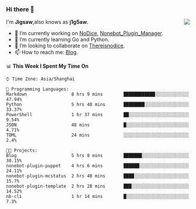 ### Hi there 👋

<a href="#">
  <img align="right" src="https://github-readme-stats.vercel.app/api?username=Jigsaw111&count_private=true&show_icons=true&title_color=80070B&text_color=B3B3B3&bg_color=212121&icon_color=80070B" />
</a>

I'm **Jigsaw**,also knows as **j1g5aw**.

- 🔭 I’m currently working on [NoDice](https://github.com/thereisnodice/nodice2), [Nonebot_Plugin_Manager](https://github.com/Jigsaw111/nonebot_plugin_manager).
- 🌱 I’m currently learning Go and Python.
- 👯 I’m looking to collaborate on [Thereisnodice](https://github.com/thereisnodice).
- 📫 How to reach me: [Blog](https://blog.maddestroyer.xyz/).

<!--START_SECTION:waka-->
📊 **This Week I Spent My Time On** 

```text
⌚︎ Time Zone: Asia/Shanghai

💬 Programming Languages: 
Markdown                 8 hrs 9 mins        ████████████░░░░░░░░░░░░░   47.94% 
Python                   5 hrs 40 mins       ████████░░░░░░░░░░░░░░░░░   33.37% 
PowerShell               1 hr 37 mins        ██░░░░░░░░░░░░░░░░░░░░░░░   9.54% 
JSON                     48 mins             █░░░░░░░░░░░░░░░░░░░░░░░░   4.71% 
TOML                     24 mins             ░░░░░░░░░░░░░░░░░░░░░░░░░   2.4%

🐱‍💻 Projects: 
Blog                     5 hrs 8 mins        ███████░░░░░░░░░░░░░░░░░░   30.15% 
nonebot-plugin-puppet    4 hrs 6 mins        ██████░░░░░░░░░░░░░░░░░░░   24.11% 
nonebot-plugin-mcstatus  2 hrs 40 mins       ████░░░░░░░░░░░░░░░░░░░░░   15.7% 
nonebot-plugin-template  2 hrs 28 mins       ███░░░░░░░░░░░░░░░░░░░░░░   14.52% 
nb-cli                   1 hr 14 mins        █░░░░░░░░░░░░░░░░░░░░░░░░   7.3%

```


<!--END_SECTION:waka-->
